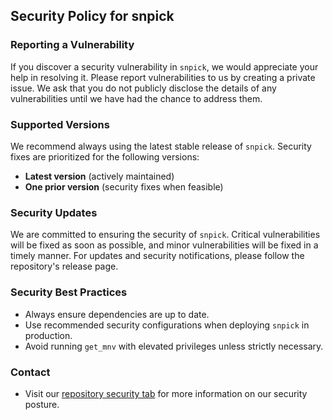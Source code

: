 ## Security Policy for snpick

### Reporting a Vulnerability

If you discover a security vulnerability in `snpick`, we would appreciate your help in resolving it. Please report vulnerabilities to us by creating a private issue. We ask that you do not publicly disclose the details of any vulnerabilities until we have had the chance to address them.

### Supported Versions

We recommend always using the latest stable release of `snpick`. Security fixes are prioritized for the following versions:

- **Latest version** (actively maintained)
- **One prior version** (security fixes when feasible)

### Security Updates

We are committed to ensuring the security of `snpick`. Critical vulnerabilities will be fixed as soon as possible, and minor vulnerabilities will be fixed in a timely manner. For updates and security notifications, please follow the repository's release page.

### Security Best Practices

- Always ensure dependencies are up to date.
- Use recommended security configurations when deploying `snpick` in production.
- Avoid running `get_mnv` with elevated privileges unless strictly necessary.

### Contact
- Visit our [repository security tab](https://github.com/PathoGenOmics-Lab/snpick/tree/main?tab=security-ov-file) for more information on our security posture.
